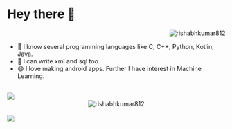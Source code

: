 # **Hey there 👋**
<p align="right"> <img src="https://komarev.com/ghpvc/?username=rishabhkumar812&label=Profile%20views&color=0e75b6&style=flat" alt="rishabhkumar812" /> </p>

- 🔭 I know several programming languages like C, C++, Python, Kotlin, Java.
- 🌱 I can write xml and sql too.
- 😄 I love making android apps. Further I have interest in Machine Learning.


<br>
<div align="center">
  <img align="left" src="https://github-readme-stats.vercel.app/api/top-langs/?username=rishabhkumar812&show_icons=true&theme=radical&repo=rishabhkumar812" />
  <br>
  <img align="center" src="https://github-readme-streak-stats.herokuapp.com/?user=rishabhkumar812&theme=midnight-purple" alt="rishabhkumar812" />
<br>
</div>

<br>
<div align="center">
 <img align="left" src="https://github-readme-stats.vercel.app/api?username=rishabhkumar812&show_icons=true&theme=radical&repo=rishabhkumar812" />
<br>
</div>

<!--
**rishabhkumar812/rishabhkumar812** is a ✨ _special_ ✨ repository because its `README.md` (this file) appears on your GitHub profile.

Here are some ideas to get you started:
-->


